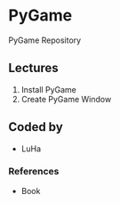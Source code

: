 # PyGame
PyGame Repository

## Lectures
  1. Install PyGame
  2. Create PyGame Window

## Coded by
- LuHa

### References
- Book

